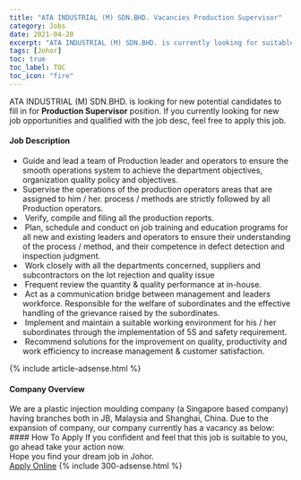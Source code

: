 ```yaml
---
title: "ATA INDUSTRIAL (M) SDN.BHD. Vacancies Production Supervisor" 
category: Jobs 
date: 2021-04-20 
excerpt: "ATA INDUSTRIAL (M) SDN.BHD. is currently looking for suitable person to fill in the Production Supervisor which based in Johor" 
tags: [Johor] 
toc: true 
toc_label: TOC 
toc_icon: "fire" 
--- 
```


<p>ATA INDUSTRIAL (M) SDN.BHD. is looking for new potential candidates to fill in for <b>Production Supervisor</b> position. If you currently looking for new job opportunities and qualified with the job desc, feel free to apply this job.
</p><div><div><h4>Job Description</h4></div><div><div><span><div><ul><li>Guide and lead a team <span>of Production </span>leader and <span>operators </span>to ensure the smooth operations system to achieve the department objectives, organization quality policy and objectives.</li><li>Supervise the operations of the <span>production operators </span>areas that are assigned to him / her. proce<span>s</span>s / methods are strictly followed by all <span>Production operators.</span></li><li>&#160;Verify, compile and filing all the <span>production reports.</span></li><li>&#160;Plan, schedule and conduct on job training and education programs for all new and existing leaders and <span>operators </span>to ensure their understanding of the <span>process / method</span>, and their competence in defect detection and inspection judgment.</li><li>&#160;Work closely with all the departments concerned, suppliers and subcontractors on the lot rejection and quality issue</li><li>&#160;Frequent review the<span> </span><span>quantity &amp; quality performance at in-house.</span></li><li>&#160;Act as a communication bridge between management and <span>leaders workforce</span>. Responsible for the welfare of subordinates and the effective handling of the grievance raised by the subordinates.</li><li>&#160;Implement and maintain a suitable working environment for his / her subordinates through the implementation of 5S and safety requirement.</li><li>&#160;Recommend solutions for the improvement on quality, productivity and work efficiency to increase <span>management &amp; </span>customer satisfaction.</li></ul></div></span></div></div></div> 
{% include article-adsense.html %} 
<div><div><h4>Company Overview</h4></div><div><div><span><div><div>We are a plastic injection moulding company (a Singapore based company) having branches both in JB, Malaysia and Shanghai, China. Due to the expansion of company, our company currently has a vacancy as below:</div></div></span></div></div></div> 
#### How To Apply 
If you confident and feel that this job is suitable to you, go ahead take your action now. <br/> 
Hope you find your dream job in Johor. <br/> 
<a href="https://www.jobstreet.com.my/en/job/production-supervisor-4542648?jobId=jobstreet-my-job-4542648&" class="btn btn--info" target="_blank" rel="nofollow noopenner">Apply Online</a> 
{% include 300-adsense.html %} 